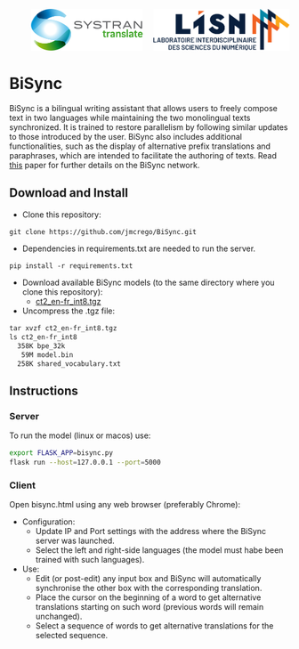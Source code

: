 <p align="right"> <img src="logos/systran-logo.svg" height="75"/> &nbsp; &nbsp; <img src="logos/lisn-logo.svg" height="75"/> </p>

# BiSync  

BiSync is a bilingual writing assistant that allows users to freely compose text in two languages while maintaining the two monolingual texts synchronized. It is trained to restore parallelism by following similar updates to those introduced by the user.
BiSync also includes additional functionalities, such as the display of alternative prefix translations and paraphrases, which are intended to facilitate the authoring of texts. 
Read <a href="https://arxiv.org/pdf/2210.13163.pdf" target="_blank">this</a> paper for further details on the BiSync network.

## Download and Install

* Clone this repository:
```
git clone https://github.com/jmcrego/BiSync.git
```
* Dependencies in requirements.txt are needed to run the server.
```
pip install -r requirements.txt
```
* Download available BiSync models (to the same directory where you clone this repository):
  - <a href="https://drive.google.com/file/d/1UlX82eprW3dT8WrZDr7dkn_ACrAdW9vl/view?usp=share_link" target="_blank">ct2_en-fr_int8.tgz</a>
* Uncompress the .tgz file:
```
tar xvzf ct2_en-fr_int8.tgz
ls ct2_en-fr_int8
  358K bpe_32k
   59M model.bin
  258K shared_vocabulary.txt
```

## Instructions

### Server

To run the model (linux or macos) use:

```bash
export FLASK_APP=bisync.py
flask run --host=127.0.0.1 --port=5000
```

### Client

Open bisync.html using any web browser (preferably Chrome):
* Configuration:
  - Update IP and Port settings with the address where the BiSync server was launched.
  - Select the left and right-side languages (the model must habe been trained with such languages).
* Use:
  - Edit (or post-edit) any input box and BiSync will automatically synchronise the other box with the corresponding translation.
  - Place the cursor on the beginning of a word to get alternative translations starting on such word (previous words will remain unchanged).
  - Select a sequence of words to get alternative translations for the selected sequence.
